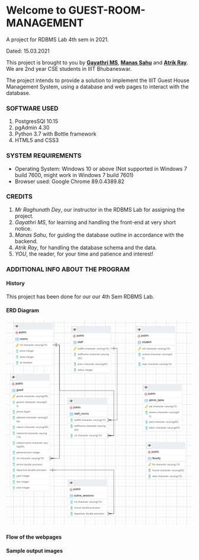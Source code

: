 # Welcome to GUEST-ROOM-MANAGEMENT
A project for RDBMS Lab 4th sem in 2021.

Dated: 15.03.2021

This project is brought to you by **[Gayathri MS](https://github.com/gayathri-ms)**, **[Manas Sahu](https://github.com/Zangetsu112)** and **[Atrik Ray](https://github.com/AtrikGit6174)**.
We are 2nd year CSE students in IIIT Bhubaneswar.

The project intends to provide a solution to implement the IIIT Guest House Management System, 
using a database and web pages to interact with the database.

### SOFTWARE USED
1. PostgresSQl 10.15
2. pgAdmin 4.30
3. Python 3.7 with Bottle framework
4. HTML5 and CSS3

### SYSTEM REQUIREMENTS
* Operating System: Windows 10 or above
(Not supported in Windows 7 build 7600, might work in Windows 7 build 7601)
* Browser used: Google Chrome 89.0.4389.82

### CREDITS
1. _Mr Raghunath Dey_, our instructor in the RDBMS Lab for assigning the project.
2. _Gayathri MS_, for learning and handling the front-end at very short notice.
3. _Manas Sahu_, for guiding the database outline in accordance with the backend.
4. _Atrik Ray_, for handling the database schema and the data.
5. _YOU_, the reader, for your time and patience and interest!

### ADDITIONAL INFO ABOUT THE PROGRAM
#### History
This project has been done for our our 4th Sem RDBMS Lab.

#### ERD Diagram
<img src="/Database/Schema%20ERD.PNG">

#### Flow of the webpages

#### Sample output images
